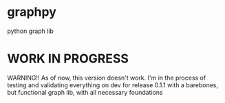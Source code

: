 # graphpy
python graph lib

# WORK IN PROGRESS

WARNING!! As of now, this version doesn't work. I'm in the process of testing and validating everything on dev for release 0.1.1 with a barebones, but functional graph lib, with all necessary foundations
